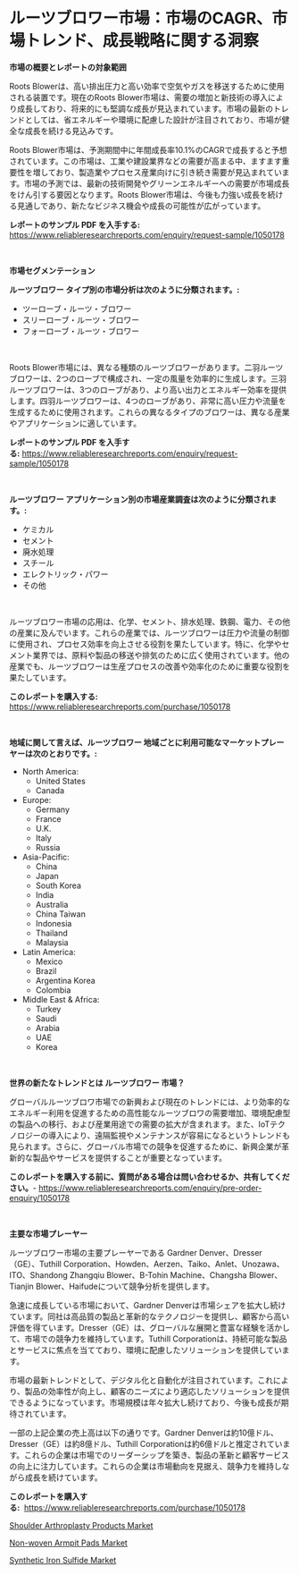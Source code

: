<p><h1>ルーツブロワー市場：市場のCAGR、市場トレンド、成長戦略に関する洞察</h1></p><p><strong>市場の概要とレポートの対象範囲</strong></p>
<p><p>Roots Blowerは、高い排出圧力と高い効率で空気やガスを移送するために使用される装置です。現在のRoots Blower市場は、需要の増加と新技術の導入により成長しており、将来的にも堅調な成長が見込まれています。市場の最新のトレンドとしては、省エネルギーや環境に配慮した設計が注目されており、市場が健全な成長を続ける見込みです。</p><p>Roots Blower市場は、予測期間中に年間成長率10.1%のCAGRで成長すると予想されています。この市場は、工業や建設業界などの需要が高まる中、ますます重要性を増しており、製造業やプロセス産業向けに引き続き需要が見込まれています。市場の予測では、最新の技術開発やグリーンエネルギーへの需要が市場成長をけん引する要因となります。Roots Blower市場は、今後も力強い成長を続ける見通しであり、新たなビジネス機会や成長の可能性が広がっています。</p></p>
<p><strong>レポートのサンプル PDF を入手する:</strong> <a href="https://www.reliableresearchreports.com/enquiry/request-sample/1050178">https://www.reliableresearchreports.com/enquiry/request-sample/1050178</a></p>
<p>&nbsp;</p>
<p><strong>市場セグメンテーション</strong></p>
<p><strong>ルーツブロワー タイプ別の市場分析は次のように分類されます。:</strong></p>
<p><ul><li>ツーローブ・ルーツ・ブロワー</li><li>スリーローブ・ルーツ・ブロワー</li><li>フォーローブ・ルーツ・ブロワー</li></ul></p>
<p>&nbsp;</p>
<p><p>Roots Blower市場には、異なる種類のルーツブロワーがあります。二羽ルーツブロワーは、2つのローブで構成され、一定の風量を効率的に生成します。三羽ルーツブロワーは、3つのローブがあり、より高い出力とエネルギー効率を提供します。四羽ルーツブロワーは、4つのローブがあり、非常に高い圧力や流量を生成するために使用されます。これらの異なるタイプのブロワーは、異なる産業やアプリケーションに適しています。</p></p>
<p><strong>レポートのサンプル PDF を入手する:</strong>&nbsp;<a href="https://www.reliableresearchreports.com/enquiry/request-sample/1050178">https://www.reliableresearchreports.com/enquiry/request-sample/1050178</a></p>
<p>&nbsp;</p>
<p><strong> ルーツブロワー アプリケーション別の市場産業調査は次のように分類されます。:</strong></p>
<p><ul><li>ケミカル</li><li>セメント</li><li>廃水処理</li><li>スチール</li><li>エレクトリック・パワー</li><li>その他</li></ul></p>
<p>&nbsp;</p>
<p><p>ルーツブロワー市場の応用は、化学、セメント、排水処理、鉄鋼、電力、その他の産業に及んでいます。これらの産業では、ルーツブロワーは圧力や流量の制御に使用され、プロセス効率を向上させる役割を果たしています。特に、化学やセメント業界では、原料や製品の移送や排気のために広く使用されています。他の産業でも、ルーツブロワーは生産プロセスの改善や効率化のために重要な役割を果たしています。</p></p>
<p><strong>このレポートを購入する:</strong>&nbsp; <a href="https://www.reliableresearchreports.com/purchase/1050178">https://www.reliableresearchreports.com/purchase/1050178</a></p>
<p>&nbsp;</p>
<p><strong>地域に関して言えば、ルーツブロワー 地域ごとに利用可能なマーケットプレーヤーは次のとおりです。:</strong></p>
<p><ul>
    <li>
        North America:
        <ul>
            <li>United States</li>
            <li>Canada</li>
        </ul>
    </li>
    <li>
        Europe:
        <ul>
            <li>Germany</li>
            <li>France</li>
            <li>U.K.</li>
            <li>Italy</li>
            <li>Russia</li>
        </ul>
    </li>
    <li>
        Asia-Pacific:
        <ul>
            <li>China</li>
            <li>Japan</li>
            <li>South Korea</li>
            <li>India</li>
            <li>Australia</li>
            <li>China Taiwan</li>
            <li>Indonesia</li>
            <li>Thailand</li>
            <li>Malaysia</li>
        </ul>
    </li>
    <li>
        Latin America:
        <ul>
            <li>Mexico</li>
            <li>Brazil</li>
            <li>Argentina Korea</li>
            <li>Colombia</li>
        </ul>
    </li>
    <li>
        Middle East & Africa:
        <ul>
            <li>Turkey</li>
            <li>Saudi</li>
            <li>Arabia</li>
            <li>UAE</li>
            <li>Korea</li>
        </ul>
    </li>
    </ul></p>
<p>&nbsp;</p>
<p><strong>世界の新たなトレンドとは ルーツブロワー 市場？</strong></p>
<p><p>グローバルルーツブロワ市場での新興および現在のトレンドには、より効率的なエネルギー利用を促進するための高性能なルーツブロワの需要増加、環境配慮型の製品への移行、および産業用途での需要の拡大が含まれます。また、IoTテクノロジーの導入により、遠隔監視やメンテナンスが容易になるというトレンドも見られます。さらに、グローバル市場での競争を促進するために、新興企業が革新的な製品やサービスを提供することが重要となっています。</p></p>
<p><strong>このレポートを購入する前に、質問がある場合は問い合わせるか、共有してください。</strong>- <a href="https://www.reliableresearchreports.com/enquiry/pre-order-enquiry/1050178">https://www.reliableresearchreports.com/enquiry/pre-order-enquiry/1050178</a></p>
<p>&nbsp;</p>
<p><strong>主要な市場プレーヤー</strong></p>
<p><p>ルーツブロワー市場の主要プレーヤーである Gardner Denver、Dresser（GE）、Tuthill Corporation、Howden、Aerzen、Taiko、Anlet、Unozawa、ITO、Shandong Zhangqiu Blower、B-Tohin Machine、Changsha Blower、Tianjin Blower、Haifudeについて競争分析を提供します。</p><p>急速に成長している市場において、Gardner Denverは市場シェアを拡大し続けています。同社は高品質の製品と革新的なテクノロジーを提供し、顧客から高い評価を得ています。Dresser（GE）は、グローバルな展開と豊富な経験を活かして、市場での競争力を維持しています。Tuthill Corporationは、持続可能な製品とサービスに焦点を当てており、環境に配慮したソリューションを提供しています。</p><p>市場の最新トレンドとして、デジタル化と自動化が注目されています。これにより、製品の効率性が向上し、顧客のニーズにより適応したソリューションを提供できるようになっています。市場規模は年々拡大し続けており、今後も成長が期待されています。</p><p>一部の上記企業の売上高は以下の通りです。Gardner Denverは約10億ドル、Dresser（GE）は約8億ドル、Tuthill Corporationは約6億ドルと推定されています。これらの企業は市場でのリーダーシップを築き、製品の革新と顧客サービスの向上に注力しています。これらの企業は市場動向を見据え、競争力を維持しながら成長を続けています。</p></p>
<p><strong>このレポートを購入する:</strong>&nbsp;&nbsp;<a href="https://www.reliableresearchreports.com/purchase/1050178">https://www.reliableresearchreports.com/purchase/1050178</a></p>
<p><p><a href="https://view.publitas.com/reportprime-1/shoulder-arthroplasty-products-market-size-furnishes-valuable-information-encompassing-market-share-market-trends-and-projections-spanning-from-2023-to-2030/">Shoulder Arthroplasty Products Market</a></p><p><a href="https://view.publitas.com/reportprime-1/non-woven-armpit-pads-market-growth-market-trends-covid-19-impact-and-forecasts-for-period-from-2023-2030/">Non-woven Armpit Pads Market</a></p><p><a href="https://view.publitas.com/reportprime-1/synthetic-iron-sulfide-market-share-market-new-trends-analysis-report-by-type-by-application-by-end-use-by-region-and-segment-forecasts-2023-2030/">Synthetic Iron Sulfide Market</a></p></p>
